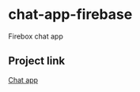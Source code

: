 # chat-app-firebase
Firebox chat app
## Project link
[Chat app](https://disq-chat.firebaseapp.com/)
